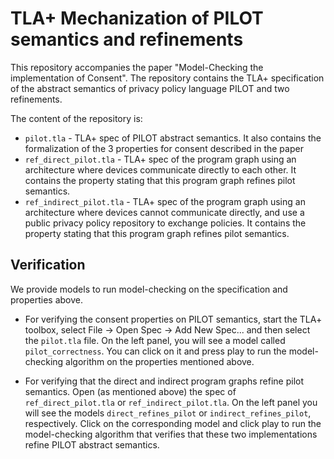 # TLA+ Mechanization of PILOT semantics and refinements

This repository accompanies the paper "Model-Checking the implementation of Consent". The repository contains the TLA+ specification of the abstract semantics of privacy policy language PILOT and two refinements.

The content of the repository is:

* `pilot.tla` - TLA+ spec of PILOT abstract semantics. It also contains the formalization of the 3 properties for consent described in the paper
* `ref_direct_pilot.tla` - TLA+ spec of the program graph using an architecture where devices communicate directly to each other. It contains the property stating that this program graph refines pilot semantics. 
* `ref_indirect_pilot.tla` - TLA+ spec of the program graph using an architecture where devices cannot communicate directly, and use a public privacy policy repository to exchange policies. It contains the property stating that this program graph refines pilot semantics.


## Verification

We provide models to run model-checking on the specification and properties above. 

* For verifying the consent properties on PILOT semantics, start the TLA+ toolbox, select File -> Open Spec -> Add New Spec... and then select the `pilot.tla` file. On the left panel, you will see a model called `pilot_correctness`. You can click on it and press play to run the model-checking algorithm on the properties mentioned above.

* For verifying that the direct and indirect program graphs refine pilot semantics. Open (as mentioned above) the spec of `ref_direct_pilot.tla` or `ref_indirect_pilot.tla`. On the left panel you will see the models `direct_refines_pilot` or `indirect_refines_pilot`, respectively. Click on the corresponding model and click play to run the model-checking algorithm that verifies that these two implementations refine PILOT abstract semantics.
